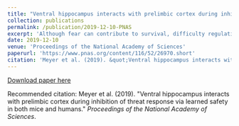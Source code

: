 ```yaml
---
title: "Ventral hippocampus interacts with prelimbic cortex during inhibition of threat response via learned safety in both mice and humans"
collection: publications
permalink: /publication/2019-12-10-PNAS
excerpt: 'Although fear can contribute to survival, difficulty regulating threat responses can interfere with goal-directed activities and is the hallmark of anxiety disorders. These disorders are the most common psychiatric illnesses, affecting up to one-third of the population. In parallel studies across species, we identify a pathway that engages the ventral hippocampus for the attenuation of threat responses through conditioned inhibition. Conditioned inhibition relies on the specific involvement of ventral hippocampal neurons projecting to the prelimbic cortex in mice and homologous ventral hippocampal–dorsal anterior cingulate cortex functional connectivity in humans. These findings highlight a pathway for the inhibition of fear with the potential to enhance interventions for anxiety disorders by targeting an alternative neural circuitry through safety signal learning.'
date: 2019-12-10
venue: 'Proceedings of the National Academy of Sciences'
paperurl: 'https://www.pnas.org/content/116/52/26970.short'
citation: 'Meyer et al. (2019). &quot;Ventral hippocampus interacts with prelimbic cortex during inhibition of threat response via learned safety in both mice and humans.&quot; <i>Proceedings of the National Academy of Sciences</i>.'
---
```


[Download paper here](http://sadiezacharek.github.io/files/MeyerOdriozola2019.pdf)

Recommended citation: Meyer et al. (2019). "Ventral hippocampus interacts with prelimbic cortex during inhibition of threat response via learned safety in both mice and humans." <i>Proceedings of the National Academy of Sciences</i>.
